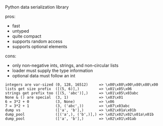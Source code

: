 Python data serialization library

pros:

- fast
- untyped
- quite compact
- supports random access
- supports optional elements

cons:

- only non-negative ints, strings, and non-circular lists
- loader must supply the type information
- optional data must follow an int

```
integers are var-sized (0, 128, 16512)     => \x00\x80\x00\x80\x80\x00
lists get size prefix  ([(5, 6)],)         => \x01\x05\x06
strings get prefix too ([(5, 'abc')],)     => \x01\x05\x03abc
None & () are special  (3, 1)              => \x03\x01
6 = 3*2 + 0            (3, None)           => \x06
7 = 3*2 + 1            (3, ('abc',))       => \x07\x03abc
dump vs                (['a', 'b'],)       => \x02\x01a\x01b
dump_pool              ([('a',), ('b',)],) => \x02\x02\x02\x01a\x01b
dump_pool              (['a', 'b'],)       => \x02\x01\x01ab
```
